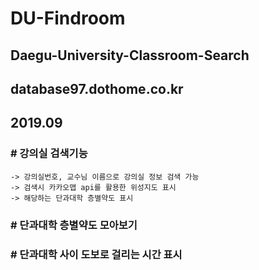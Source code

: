 # DU-Findroom
## Daegu-University-Classroom-Search
## database97.dothome.co.kr
## 2019.09

### # 강의실 검색기능
    -> 강의실번호, 교수님 이름으로 강의실 정보 검색 가능
    -> 검색시 카카오맵 api를 활용한 위성지도 표시
    -> 해당하는 단과대학 층별약도 표시
    
### # 단과대학 층별약도 모아보기

### # 단과대학 사이 도보로 걸리는 시간 표시

